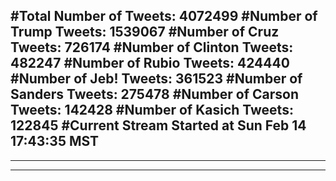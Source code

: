 #Total Number of Tweets: 4072499 
#Number of Trump Tweets: 1539067
#Number of Cruz Tweets: 726174
#Number of Clinton Tweets: 482247
#Number of Rubio Tweets: 424440
#Number of Jeb! Tweets: 361523
#Number of Sanders Tweets: 275478
#Number of Carson Tweets: 142428
#Number of Kasich Tweets: 122845
#Current Stream Started at Sun Feb 14 17:43:35 MST
---
---
---

